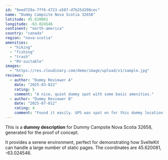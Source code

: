 ```yaml
---
id: "9eed729a-7ff6-4723-a587-d7b25d208cec"
name: "Dummy Campsite Nova Scotia 32658"
latitude: 45.620081
longitude: -63.024546
continent: "north-america"
country: "canada"
region: "nova-scotia"
amenities:
  - "hiking"
  - "fishing"
  - "trash"
  - "RV-suitable"
images:
  - "https://res.cloudinary.com/demo/image/upload/v1/sample.jpg"
reviews:
  - author: "Dummy Reviewer A"
    date: "2025-03-022"
    rating: 5
    comment: "A nice, quiet dummy spot with some basic amenities."
  - author: "Dummy Reviewer B"
    date: "2025-07-012"
    rating: 4
    comment: "Found it easily. GPS was spot on for this dummy location."
---
```


This is a **dummy description** for Dummy Campsite Nova Scotia 32658, generated for the proof of concept.

It provides a serene environment, perfect for demonstrating how SvelteKit can handle a large number of static pages. The coordinates are 45.620081, -63.024546.
